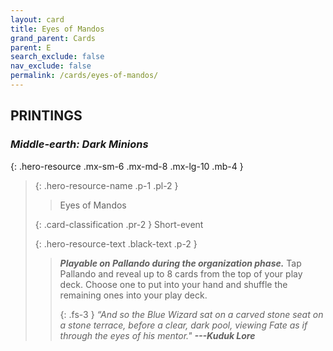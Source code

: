 ```yaml
---
layout: card
title: Eyes of Mandos
grand_parent: Cards
parent: E
search_exclude: false
nav_exclude: false
permalink: /cards/eyes-of-mandos/
---
```


## PRINTINGS


### _Middle-earth: Dark Minions_

{: .hero-resource .mx-sm-6 .mx-md-8 .mx-lg-10 .mb-4 }
> {: .hero-resource-name .p-1 .pl-2 }
> > <div class="card-mp"></div>
> > <div class="card-name">Eyes of Mandos</div>
>
> {: .card-classification .pr-2 }
> Short-event
>
> {: .hero-resource-text .black-text .p-2 }
> > ***Playable on Pallando during the organization phase.*** Tap Pallando and reveal up to 8 cards from the top of your play deck. Choose one to put into your hand and shuffle the remaining ones into your play deck. 
> > 
> > {: .fs-3 } 
> > _“And so the Blue Wizard sat on a carved stone seat on a stone terrace, before a clear, dark pool, viewing Fate as if through the eyes of his mentor."_ ***---&#65279;Kuduk&nbsp;Lore***  
> 
